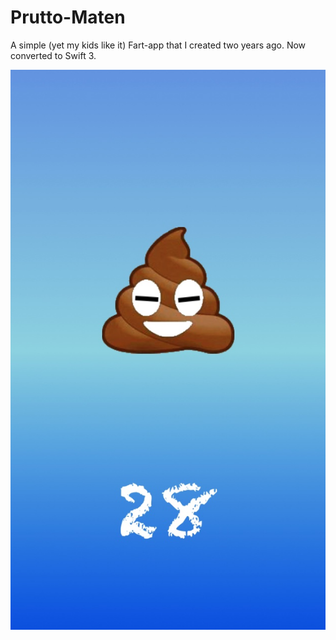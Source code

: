 # Prutto-Maten
A simple (yet my kids like it) Fart-app that I created two years ago. Now converted to Swift 3.

![Alt text](https://github.com/LarsBergqvist/Prutto-Maten/blob/master/PM-screenshot.jpg?raw=true "Screenshot")

